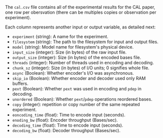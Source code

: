 The `cal.csv` file contains all of the experimental results for the CAL paper, one row per obersvation (there can be multiples copies or observation per experiment).

Each column represents another input or output variable, as detailed next:

 * `experiment` (string): A name for the experiment.
 * `filesystem` (string): The path to the filesystem for input and output files.
 * `model` (string): Model name for filesystem's physical device.
 * `input_size` (integer): Size (in bytes) of the raw input file.
 * `output_size` (integer): Size (in bytes) of the encoded bases file.
 * `threads` (integer): Number of threads used in encoding and decoding.
 * `chunk_sz` (integer): Size (in bytes) of I/O units; 0 signifies whole file.
 * `async` (Boolean): Whether encoder's I/O was asynchronous.
 * `skip_io` (Boolean): Whether encoder and decoder used only RAM buffers.
 * `pext` (Boolean): Whether `pext` was used in encoding and `pdep` in decoding.
 * `unordered` (Boolean): Whether `pext`/`pdep` operations reordered bases.
 * `copy` (integer): repetition or copy number of the same repeated experiment.
 * `eoncoding_time` (float): Time to encode input (seconds).
 * `enoding_bw` (float): Encoder throughput (Bases/sec).
 * `decoding_time` (float): Time to encode input (seconds).
 * `decoding_bw` (float): Decoder throughput (Bases/sec).
